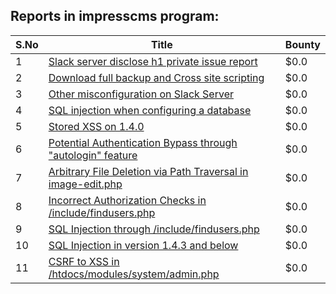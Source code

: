 ## Reports in impresscms program:
| S.No | Title | Bounty |
| ---- | ----- | ------ |
| 1 | [Slack server disclose h1 private issue report](https://hackerone.com/reports/1035976) | $0.0 |
| 2 | [Download full backup and Cross site scripting ](https://hackerone.com/reports/1049040) | $0.0 |
| 3 | [Other misconfiguration on Slack Server](https://hackerone.com/reports/1039325) | $0.0 |
| 4 | [SQL injection when configuring a database ](https://hackerone.com/reports/983710) | $0.0 |
| 5 | [Stored XSS on 1.4.0](https://hackerone.com/reports/1331281) | $0.0 |
| 6 | [Potential Authentication Bypass through "autologin" feature](https://hackerone.com/reports/1081986) | $0.0 |
| 7 | [Arbitrary File Deletion via Path Traversal in image-edit.php](https://hackerone.com/reports/1081878) | $0.0 |
| 8 | [Incorrect Authorization Checks in /include/findusers.php](https://hackerone.com/reports/1081137) | $0.0 |
| 9 | [SQL Injection through /include/findusers.php](https://hackerone.com/reports/1081145) | $0.0 |
| 10 | [SQL Injection in version 1.4.3 and below](https://hackerone.com/reports/1506129) | $0.0 |
| 11 | [CSRF to XSS in /htdocs/modules/system/admin.php](https://hackerone.com/reports/1096123) | $0.0 |